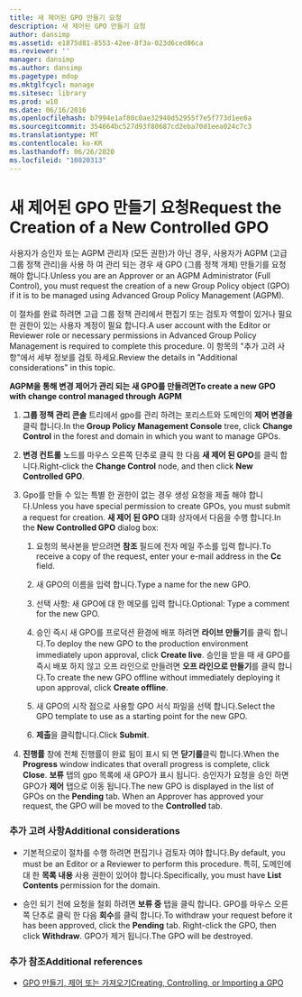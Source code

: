 ```yaml
---
title: 새 제어된 GPO 만들기 요청
description: 새 제어된 GPO 만들기 요청
author: dansimp
ms.assetid: e1875d81-8553-42ee-8f3a-023d6ced86ca
ms.reviewer: ''
manager: dansimp
ms.author: dansimp
ms.pagetype: mdop
ms.mktglfcycl: manage
ms.sitesec: library
ms.prod: w10
ms.date: 06/16/2016
ms.openlocfilehash: b7994e1af80c0ae32940d52955f7e5f773d1ee6a
ms.sourcegitcommit: 354664bc527d93f80687cd2eba70d1eea024c7c3
ms.translationtype: MT
ms.contentlocale: ko-KR
ms.lasthandoff: 06/26/2020
ms.locfileid: "10820313"
---
```

# <span data-ttu-id="40843-103">새 제어된 GPO 만들기 요청</span><span class="sxs-lookup"><span data-stu-id="40843-103">Request the Creation of a New Controlled GPO</span></span>


<span data-ttu-id="40843-104">사용자가 승인자 또는 AGPM 관리자 (모든 권한)가 아닌 경우, 사용자가 AGPM (고급 그룹 정책 관리)을 사용 하 여 관리 되는 경우 새 GPO (그룹 정책 개체) 만들기를 요청 해야 합니다.</span><span class="sxs-lookup"><span data-stu-id="40843-104">Unless you are an Approver or an AGPM Administrator (Full Control), you must request the creation of a new Group Policy object (GPO) if it is to be managed using Advanced Group Policy Management (AGPM).</span></span>

<span data-ttu-id="40843-105">이 절차를 완료 하려면 고급 그룹 정책 관리에서 편집기 또는 검토자 역할이 있거나 필요한 권한이 있는 사용자 계정이 필요 합니다.</span><span class="sxs-lookup"><span data-stu-id="40843-105">A user account with the Editor or Reviewer role or necessary permissions in Advanced Group Policy Management is required to complete this procedure.</span></span> <span data-ttu-id="40843-106">이 항목의 "추가 고려 사항"에서 세부 정보를 검토 하세요.</span><span class="sxs-lookup"><span data-stu-id="40843-106">Review the details in "Additional considerations" in this topic.</span></span>

**<span data-ttu-id="40843-107">AGPM을 통해 변경 제어가 관리 되는 새 GPO를 만들려면</span><span class="sxs-lookup"><span data-stu-id="40843-107">To create a new GPO with change control managed through AGPM</span></span>**

1.  <span data-ttu-id="40843-108">**그룹 정책 관리 콘솔** 트리에서 gpo를 관리 하려는 포리스트와 도메인의 **제어 변경을** 클릭 합니다.</span><span class="sxs-lookup"><span data-stu-id="40843-108">In the **Group Policy Management Console** tree, click **Change Control** in the forest and domain in which you want to manage GPOs.</span></span>

2.  <span data-ttu-id="40843-109">**변경 컨트롤** 노드를 마우스 오른쪽 단추로 클릭 한 다음 **새 제어 된 GPO**를 클릭 합니다.</span><span class="sxs-lookup"><span data-stu-id="40843-109">Right-click the **Change Control** node, and then click **New Controlled GPO**.</span></span>

3.  <span data-ttu-id="40843-110">Gpo를 만들 수 있는 특별 한 권한이 없는 경우 생성 요청을 제출 해야 합니다.</span><span class="sxs-lookup"><span data-stu-id="40843-110">Unless you have special permission to create GPOs, you must submit a request for creation.</span></span> <span data-ttu-id="40843-111">**새 제어 된 GPO** 대화 상자에서 다음을 수행 합니다.</span><span class="sxs-lookup"><span data-stu-id="40843-111">In the **New Controlled GPO** dialog box:</span></span>

    1.  <span data-ttu-id="40843-112">요청의 복사본을 받으려면 **참조** 필드에 전자 메일 주소를 입력 합니다.</span><span class="sxs-lookup"><span data-stu-id="40843-112">To receive a copy of the request, enter your e-mail address in the **Cc** field.</span></span>

    2.  <span data-ttu-id="40843-113">새 GPO의 이름을 입력 합니다.</span><span class="sxs-lookup"><span data-stu-id="40843-113">Type a name for the new GPO.</span></span>

    3.  <span data-ttu-id="40843-114">선택 사항: 새 GPO에 대 한 메모를 입력 합니다.</span><span class="sxs-lookup"><span data-stu-id="40843-114">Optional: Type a comment for the new GPO.</span></span>

    4.  <span data-ttu-id="40843-115">승인 즉시 새 GPO를 프로덕션 환경에 배포 하려면 **라이브 만들기**를 클릭 합니다.</span><span class="sxs-lookup"><span data-stu-id="40843-115">To deploy the new GPO to the production environment immediately upon approval, click **Create live**.</span></span> <span data-ttu-id="40843-116">승인을 받을 때 새 GPO를 즉시 배포 하지 않고 오프 라인으로 만들려면 **오프 라인으로 만들기**를 클릭 합니다.</span><span class="sxs-lookup"><span data-stu-id="40843-116">To create the new GPO offline without immediately deploying it upon approval, click **Create offline**.</span></span>

    5.  <span data-ttu-id="40843-117">새 GPO의 시작 점으로 사용할 GPO 서식 파일을 선택 합니다.</span><span class="sxs-lookup"><span data-stu-id="40843-117">Select the GPO template to use as a starting point for the new GPO.</span></span>

    6.  <span data-ttu-id="40843-118">**제출**을 클릭합니다.</span><span class="sxs-lookup"><span data-stu-id="40843-118">Click **Submit**.</span></span>

4.  <span data-ttu-id="40843-119">**진행률** 창에 전체 진행률이 완료 됨이 표시 되 면 **닫기를**클릭 합니다.</span><span class="sxs-lookup"><span data-stu-id="40843-119">When the **Progress** window indicates that overall progress is complete, click **Close**.</span></span> <span data-ttu-id="40843-120">**보류** 탭의 gpo 목록에 새 GPO가 표시 됩니다. 승인자가 요청을 승인 하면 GPO가 **제어** 탭으로 이동 됩니다.</span><span class="sxs-lookup"><span data-stu-id="40843-120">The new GPO is displayed in the list of GPOs on the **Pending** tab. When an Approver has approved your request, the GPO will be moved to the **Controlled** tab.</span></span>

### <span data-ttu-id="40843-121">추가 고려 사항</span><span class="sxs-lookup"><span data-stu-id="40843-121">Additional considerations</span></span>

-   <span data-ttu-id="40843-122">기본적으로이 절차를 수행 하려면 편집기나 검토자 여야 합니다.</span><span class="sxs-lookup"><span data-stu-id="40843-122">By default, you must be an Editor or a Reviewer to perform this procedure.</span></span> <span data-ttu-id="40843-123">특히, 도메인에 대 한 **목록 내용** 사용 권한이 있어야 합니다.</span><span class="sxs-lookup"><span data-stu-id="40843-123">Specifically, you must have **List Contents** permission for the domain.</span></span>

-   <span data-ttu-id="40843-124">승인 되기 전에 요청을 철회 하려면 **보류 중** 탭을 클릭 합니다. GPO를 마우스 오른쪽 단추로 클릭 한 다음 **회수**를 클릭 합니다.</span><span class="sxs-lookup"><span data-stu-id="40843-124">To withdraw your request before it has been approved, click the **Pending** tab. Right-click the GPO, then click **Withdraw**.</span></span> <span data-ttu-id="40843-125">GPO가 제거 됩니다.</span><span class="sxs-lookup"><span data-stu-id="40843-125">The GPO will be destroyed.</span></span>

### <span data-ttu-id="40843-126">추가 참조</span><span class="sxs-lookup"><span data-stu-id="40843-126">Additional references</span></span>

-   [<span data-ttu-id="40843-127">GPO 만들기, 제어 또는 가져오기</span><span class="sxs-lookup"><span data-stu-id="40843-127">Creating, Controlling, or Importing a GPO</span></span>](creating-controlling-or-importing-a-gpo-editor.md)

 

 





